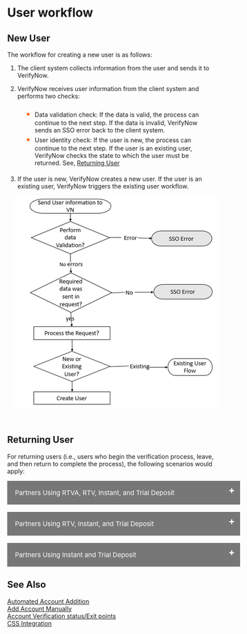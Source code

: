 # User workflow

<!-- 
type: tab 
titles: New User,Returning User
-->
## New User

The workflow for creating a new user is as follows:

1.	The client system collects information from the user and sends it to VerifyNow.
2.	VerifyNow receives user information from the client system and performs two checks:

    <div class="card-body">
        <ul>
            <li>Data validation check:  If the data is valid, the process can continue to the next step. If the data is invalid, VerifyNow sends an SSO error back to the client system.</li>
            <li>User identity check: If the user is new, the process can continue to the next step. If the user is an existing user, VerifyNow checks the state to which the user must be returned. See, <a href="#tab-returning_user" >Returning User</a></li>
        </ul>
    </div>
3.	If the user is new, VerifyNow creates a new user. If the user is an existing user, VerifyNow triggers the existing user workflow.

<center>

![image](../assets/images/user-workflow-flowchart.png)

&nbsp;

</center>

<!-- type: tab -->

## Returning User

For returning users (i.e., users who begin the verification process, leave, and then return to complete the process), the following scenarios would apply:

<div>
    <input type="checkbox" class="collapsible-checkbox" id="section1">
    <label class="label-expand" for="section1">Partners Using RTVA, RTV, Instant, and Trial Deposit</label>
    <div class="content-expand">
        When an account is present in SSO and in Compass:

<div class="card-body" style="padding-left:40px;">
            <ul>
                <li>If verification status is In Progress, the user is returned to the last page visited.</li>
                <li>If verification status is Approved, the user is returned to re-verify the account.</li>
            </ul>
        </div>
        When an account is present in SSO but absent in Compass:

<div class="card-body" style="padding-left:40px;">
            <ul>
                <li>If verification status is Not Applicable, the user is returned to the beginning of Account Verification.</li>
            </ul>
        </div>
        When an account is absent in SSO and but present in Compass:

<div class="card-body" style="padding-left:40px;">
            <ul>
                <li>If verification status is Approved, the user is returned to the RTVA page to re-start the process.</li>
                <li>If verification status is Not Applicable, the user is returned to the RTVA page to re-start the process.</li>
            </ul>
        </div>

When an account is absent in SSO and in Compass:

<div class="card-body" style="padding-left:40px;">
            <ul>
                <li>If verification status is Not Applicable, the user is returned to the RTVA page to re-start the process.</li>
            </ul>
        </div>
    </div>
    </div>
</br>
<div>
    <input type="checkbox" class="collapsible-checkbox" id="section2">
    <label class="label-expand" for="section2">Partners Using RTV, Instant, and Trial Deposit</label>
    <div class="content-expand">
    When an account is present in SSO and in Compass:

<div class="card-body" style="padding-left:40px;">
            <ul>
                <li>If verification status is In Progress, the user is returned to the last page visited.</li>
                <li>If verification status is Approved, the user is returned to re-verify the account.</li>
            </ul>
        </div>

When an account is present in SSO but absent in Compass:

<div class="card-body" style="padding-left:40px;">
            <ul>
                <li>If verification status is Not Applicable, the user is returned to the beginning of Account Verification.</li>
            </ul>
        </div>

When an account is absent in SSO and but present in Compass:

<div class="card-body" style="padding-left:40px;">
            <ul>
                <li>If verification status is In Progress, the user is returned to the Manual Account Addition page to re-start the process.</li>
            </ul>
        </div>

When an account is absent in SSO and in Compass:

<div class="card-body" style="padding-left:40px;">
            <ul>
                <li>If verification status is Approved, the user is returned to the Manual Account Addition page to re-start the process.</li>
                <li>If verification status is Not Applicable, the user is returned to the Manual Account Addition page to re-start the process.</li>
            </ul>
        </div>
        
</div>
</div>
</br>

<div>
    <input type="checkbox" class="collapsible-checkbox" id="section3">
    <label class="label-expand" for="section3">Partners Using Instant and Trial Deposit</label>
    <div class="content-expand">
    When an account is present in SSO and in Compass:

<div class="card-body" style="padding-left:40px;">
            <ul>
                <li>If verification status is In Progress, the user is returned to the last page visited.</li>
                <li>If verification status is Approved, the user is returned to re-verify the account.</li>
            </ul>
        </div>

When an account is present in SSO but absent in Compass:

<div class="card-body" style="padding-left:40px;">
            <ul>
                <li>If verification status is Not Applicable, the user is returned to the beginning of Account Verification.</li>
            </ul>
        </div>

When an account is absent in SSO and but present in Compass:

<div class="card-body" style="padding-left:40px;">
            <ul>
                <li>If verification status is Approved, the user is returned to the Manual Account Addition page to re-start the process.</li>
                <li>If verification status is In Progress, the user is returned to the Manual Account Addition page to re-start the process.</li>
            </ul>
        </div>

When an account is absent in SSO and in Compass:

<div class="card-body" style="padding-left:40px;">
            <ul>
                <li>If verification status is Not Applicable, the user is returned to the Manual Account Addition page to re-start the process.</li>
            </ul>
        </div>

        
</div>
</div>

<!-- type: tab-end -->

## See Also
[Automated Account Addition](?path=docs/automated-account-additions.md)</br>
[Add Account Manually](?path=docs/add-account-manually.md)</br>
[Account Verification status/Exit points](?path=docs/account-verification-status.md)</br>
[CSS Integration](?path=docs/css-integration.md)

<style>
    .card-body ul {
        list-style: none;
        padding-left: 20px;
    }
    .card-body ul li::before {
        content: "\2022";
        font-size: 1.5em;
        color: #f60;
        display: inline-block;
        width: 1em;
        margin-left: -1em;
    }
    .collapsible-container {
        width: 100%;
    }

    .collapsible-checkbox {
        display: none;
    }

    .label-expand {
        background-color: #777;
        color: white;
        cursor: pointer;
        padding: 18px;
        width: 100%;
        border: none;
        text-align: left;
        outline: none;
        font-size: 15px;
        display: block;
        position: relative;
    }
   .label-expand::after{
        content: '+';
        font-size: 22px;
        font-weight: bold;
        position: absolute;
        right: 12px;
        top: 8px;
    }
    input:checked + label::after {
        content: '-';
        font-size: 22px;
        right: 14px;
        top: 8px;
    }

    .collapsible-checkbox:checked+.label-expand {
        background-color: #555;
    }

    .content-expand {
        padding: 0 18px;
        display: none;
        overflow: hidden;
        background-color: #f1f1f1;
    }

    .collapsible-checkbox:checked+.label-expand+.content-expand {
        display: block;
    }


    .block-quote {
        padding: 1em;
        color: #6a737d;
        border-left: 0.375em solid #40a9ff;
        background: #e6f7ff;
        border-radius: 3px;
    }

    .content-left {
        width: 50%
    }

    .image-otp {
        width: 40%
    }

    .content-body {
        display: flex;
        align-items: center;
        justify-content: space-between;
        padding: 20px;
    }

    .image-center {
      display: block;
      margin-left: auto;
      margin-right: auto;
      width: 70%;
    }
    
    .card-body {
        margin: 20px;
    }
    [data-tab-id="new_user"] {
        width: 292px !important;
        text-align: center;
    }

    [data-tab-id="returning_user"] {
        padding-left: 45px;
    }

</style>